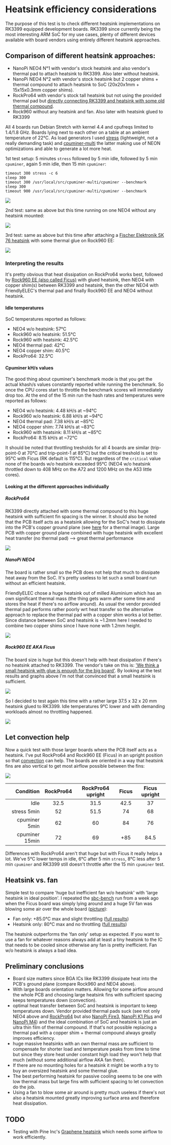 # Heatsink efficiency considerations

The purpose of this test is to check different heatsink implementations on RK3399 equipped development boards. RK3399 since currently being the most interesting ARM SoC for my use cases, plenty of different devices available with board vendors using entirely different heatsink approaches.

## Comparison of different heatsink approaches:

* NanoPi NEO4 N°1 with vendor's stock heatsink and also vendor's thermal pad to attach heatsink to RK3399. Also later without heatsink.
* NanoPi NEO4 N°2 with vendor's stock heatsink but 2 copper shims + thermal compound to attach heatsink to SoC (20x20x1mm + 15x15x0.3mm copper shims).
* RockPro64 with vendor's stock tall heatsink but not using the provided thermal pad but [directly connecting RK3399 and heatsink with some old thermal compound](https://forum.armbian.com/topic/7310-rockpro64/?do=findComment&comment=61811).
* Rock960 without any heatsink and fan. Also later with heatsink glued to RK3399

All 4 boards run Debian Stretch with kernel 4.4 and cpufreqs limited to 1.4/1.8 GHz. Boards lying next to each other on a table at an ambient temperature of 22°C. As load generators I used [stress](http://people.seas.harvard.edu/~apw/stress/) (lightweight, not a really demanding task) and [cpuminer-multi](https://github.com/tkinjo1985/cpuminer-multi.git) the latter making use of NEON optimizations and able to generate a lot more heat.

1st test setup: 5 minutes `stress` followed by 5 min idle, followed by 5 min `cpuminer`, again 5 min idle, then 15 min `cpuminer`:

    timeout 300 stress -c 6
    sleep 300
    timeout 300 /usr/local/src/cpuminer-multi/cpuminer --benchmark
    sleep 300
    timeout 900 /usr/local/src/cpuminer-multi/cpuminer --benchmark

![](../media/heatsink_tempgraph1.png)



2nd test: same as above but this time running on one NEO4 without any heatsink mounted:

![](../media/heatsink_tempgraph2.png)



3rd test: same as above but this time after attaching a [Fischer Elektronik SK 76 heatsink](https://www.conrad.de/de/kuehlkoerper-65-kw-l-x-b-x-h-375-x-32-x-20-mm-to-220-to-126-fischer-elektronik-sk-76-375-sa-188964.html) with some thermal glue on Rock960 EE:

![](../media/heatsink_tempgraph3.png)

### Interpreting the results

It's pretty obvious that heat dissipation on RockPro64 works best, followed by [Rock960 EE (also called Ficus)](https://forum.armbian.com/topic/8329-quick-review-of-rock960-enterprise-edition-aka-ficus/) with glued heatsink, then NEO4 with copper shim(s) between RK3399 and heatsink, then the other NEO4 with FriendlyELEC's thermal pad and finally Rock960 EE and NEO4 without heatsink.

#### Idle temperatures

SoC temperatures reported as follows:

* NEO4 w/o heatsink: 57°C
* Rock960 w/o heatsink: 51.5°C
* Rock960 with heatsink: 42.5°C
* NEO4 thermal pad: 42°C
* NEO4 copper shim: 40.5°C
* RockPro64: 32.5°C

#### Cpuminer kH/s values

The good thing about cpuminer's benchmark mode is that you get the actual khash/s values constantly reported while running the benchmark. So once the CPU cores start to throttle the benchmark scores will immediately drop too. At the end of the 15 min run the hash rates and temperatures were reported as follows:

* NEO4 w/o heatsink: 4.48 kH/s at ~94°C
* Rock960 w/o heatsink: 6.88 kH/s at ~94°C
* NEO4 thermal pad: 7.38 kH/s at ~85°C
* NEO4 copper shim: 7.74 kH/s at ~83°C
* Rock960 with heatsink: 8.11 kH/s at ~85°C
* RockPro64: 8.15 kH/s at ~72°C

It should be noted that throttling tresholds for all 4 boards are similar (trip-point-0 at 70°C and trip-point-1 at 85°C) but the critical treshold is set to 95°C with Ficus (RK default is 115°C). But regardless of the `critical` value none of the boards w/o heatsink exceeded 95°C (NEO4 w/o heatsink throttled down to 408 MHz on the A72 and 1200 MHz on the A53 little cores).

#### Looking at the different approaches individually

##### RockPro64

RK3399 directly attached with some thermal compound to this huge heatsink with sufficient fin spacing is the winner. It should also be noted that the PCB itself acts as a heatsink allowing for the SoC's heat to dissipate into the PCB's copper ground plane (see [here](https://forum.armbian.com/topic/7310-rockpro64/?do=findComment&comment=60708) for a thermal image). Large PCB with copper ground plane combined with huge heatsink with excellent heat transfer (no thermal pad) --> great thermal performance

![](http://kaiser-edv.de/tmp/aumASK/RockPro64_without_WiFi.jpg)

##### NanoPi NEO4

The board is rather small so the PCB does not help that much to dissipate heat away from the SoC. It's pretty useless to let such a small board run without an efficient heatsink.

FriendlyELEC chose a huge heatsink out of milled Aluminium which has an own significant thermal mass (the thing gets warm after some time and stores the heat if there's no airflow around). As usual the vendor provided thermal pad performs rather poorly wrt heat transfer so the alternative approach to replace the thermal pad with a copper shim works a lot better. Since distance between SoC and heatsink is ~1.2mm here I needed to combine two copper shims since I have none with 1.2mm height.

![](../media/IMG_8103.JPG)

##### Rock960 EE AKA Ficus

The board size is huge but this doesn't help with heat dissipation if there's no heatsink attached to RK3399. The vendor's take on this is: ['We think a small heatsink with glue is enough for the big board'](https://forum.armbian.com/topic/8329-quick-review-of-rock960-enterprise-edition-aka-ficus/?do=findComment&comment=63613). By looking at the test results and graphs above I'm not that convinced that a small heatsink is sufficient.

![](http://kaiser-edv.de/tmp/zSeDwt/Ficus_2.jpg)

So I decided to test again this time with a rather large 37.5 x 32 x 20 mm heatsink glued to RK3399. Idle temperatures 9°C lower and with demanding workloads almost no throttling happened.

![](../media/IMG_8112.JPG)

## Let convection help

Now a quick test with those larger boards where the PCB itself acts as a heatsink. I've put RockPro64 and Rock960 EE (Ficus) in an upright position so that [convection](https://en.wikipedia.org/wiki/Convection) can help. The boards are oriented in a way that heatsink fins are also vertical to get most airflow possible between the fins:

![](../media/heatsink_tempgraph4.png)

| Condition | RockPro64 | RockPro64 upright | Ficus | Ficus upright |
| --------: | :-------: | :----------: | :---: | :-----------: |
| Idle | 32.5 | 31.5 | 42.5 | 37 |
| stress 5min | 52 | 51.5 | 74 | 68 |
| cpuminer 5min | 62 | 60 | 84 | 76 |
| cpuminer 15min | 72 | 69 | +85 | 84.5 |

Differences with RockPro64 aren't that huge but with Ficus it really helps a lot. We've 5°C lower temps in idle, 6°C after 5 min `stress`, 8°C less after 5 min `cpuminer` and RK3399 still doesn't throttle after the 15 min `cpuminer` test.

## Heatsink vs. fan

Simple test to compare 'huge but inefficient fan w/o heatsink' with 'large heatsink in ideal position'. I repeated the [sbc-bench](https://github.com/ThomasKaiser/sbc-bench) run from a week ago when the Ficus board was simply lying around and a huge 5V fan was blowing some air over the whole board ([picture](http://kaiser-edv.de/tmp/zSeDwt/Ficus_4.jpg)):

* Fan only: +85.0°C max and slight throttling ([full results](http://ix.io/1nVS))
* Heatsink only: 80°C max and no throttling ([full results](http://ix.io/1oJ5))

The heatsink outperforms the 'fan only' setup as expected. If you want to use a fan for whatever reasons always add at least a tiny heatsink to the IC that needs to be cooled since otherwise any fan is pretty inefficient. Fan w/o heatsink is always a bad idea.

## Preliminary conclusions

* Board size matters since BGA ICs like RK3399 dissipate heat into the PCB's ground plane (compare Rock960 and NEO4 above).
* With large boards orientation matters. Allowing for some airflow around the whole PCB and choosing large heatsink fins with sufficient spacing keeps temperatures down (convection).
* optimal heat transfer between SoC and heatsink is important to keep temperatures down. Vendor provided thermal pads suck (see not only NEO4 above and [RockPro64](https://forum.armbian.com/topic/7310-rockpro64/?do=findComment&comment=61811) but also [NanoPi Fire3](https://forum.armbian.com/topic/7260-quick-review-of-nanopi-fire3/?do=findComment&comment=61661), [NanoPi K1 Plus](https://forum.armbian.com/topic/8125-quick-review-of-nanopi-k1-plus/?do=findComment&comment=61417) and [NanoPi M4](https://forum.armbian.com/topic/8097-nanopi-m4-performance-and-consumption-review/?tab=comments#comment-61786)) and the ideal combination of SoC and heatsink is just an ultra thin film of thermal compound. If that's not possible replacing a thermal pad with a copper shim + thermal compound always greatly improves efficiency.
* huge massive heatsinks with an own thermal mass are sufficient to compensate for shorter load and temperature peaks from time to time but since they store heat under constant high load they won't help that much (without some additional airflow AKA fan then).
* If there are no mounting holes for a heatsink it might be worth a try to buy an oversized heatsink and some thermal glue.
* The best performing heatsink for passive cooling seems to be one with low thermal mass but large fins with sufficient spacing to let convection do the job.
* Using a fan to blow some air around is pretty much useless if there's not also a heatsink mounted greatly improving surface area and therefore heat dissipation.

## TODO

* Testing with Pine Inc's [Graphene heatsink](https://forum.armbian.com/topic/7310-rockpro64/?do=findComment&comment=60708) which needs some airflow to work efficiently.